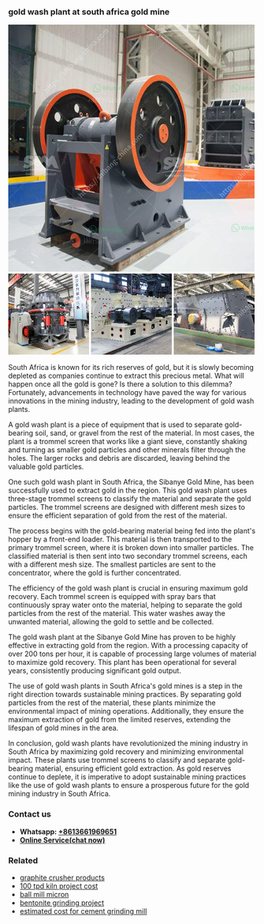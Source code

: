 <h3>gold wash plant at south africa gold mine</h3><img src='1704791578.jpg' alt=''><p>South Africa is known for its rich reserves of gold, but it is slowly becoming depleted as companies continue to extract this precious metal. What will happen once all the gold is gone? Is there a solution to this dilemma? Fortunately, advancements in technology have paved the way for various innovations in the mining industry, leading to the development of gold wash plants.</p><p>A gold wash plant is a piece of equipment that is used to separate gold-bearing soil, sand, or gravel from the rest of the material. In most cases, the plant is a trommel screen that works like a giant sieve, constantly shaking and turning as smaller gold particles and other minerals filter through the holes. The larger rocks and debris are discarded, leaving behind the valuable gold particles.</p><p>One such gold wash plant in South Africa, the Sibanye Gold Mine, has been successfully used to extract gold in the region. This gold wash plant uses three-stage trommel screens to classify the material and separate the gold particles. The trommel screens are designed with different mesh sizes to ensure the efficient separation of gold from the rest of the material.</p><p>The process begins with the gold-bearing material being fed into the plant's hopper by a front-end loader. This material is then transported to the primary trommel screen, where it is broken down into smaller particles. The classified material is then sent into two secondary trommel screens, each with a different mesh size. The smallest particles are sent to the concentrator, where the gold is further concentrated.</p><p>The efficiency of the gold wash plant is crucial in ensuring maximum gold recovery. Each trommel screen is equipped with spray bars that continuously spray water onto the material, helping to separate the gold particles from the rest of the material. This water washes away the unwanted material, allowing the gold to settle and be collected.</p><p>The gold wash plant at the Sibanye Gold Mine has proven to be highly effective in extracting gold from the region. With a processing capacity of over 200 tons per hour, it is capable of processing large volumes of material to maximize gold recovery. This plant has been operational for several years, consistently producing significant gold output.</p><p>The use of gold wash plants in South Africa's gold mines is a step in the right direction towards sustainable mining practices. By separating gold particles from the rest of the material, these plants minimize the environmental impact of mining operations. Additionally, they ensure the maximum extraction of gold from the limited reserves, extending the lifespan of gold mines in the area.</p><p>In conclusion, gold wash plants have revolutionized the mining industry in South Africa by maximizing gold recovery and minimizing environmental impact. These plants use trommel screens to classify and separate gold-bearing material, ensuring efficient gold extraction. As gold reserves continue to deplete, it is imperative to adopt sustainable mining practices like the use of gold wash plants to ensure a prosperous future for the gold mining industry in South Africa.</p><h3>Contact us</h3><ul><li><strong>Whatsapp:&nbsp;<a href="https://wa.me/8613661969651">+8613661969651</a></strong></li><li><a href="https://swt.shibang-china.com/?git&amp;zhl&amp;gold wash plant at south africa gold mine"><strong>Online Service(chat now)</strong></a></li></ul><h3>Related</h3><ul><li><a href='graphite crusher products.md'>graphite crusher products</a></li><li><a href='100 tpd kiln project cost.md'>100 tpd kiln project cost</a></li><li><a href='ball mill micron.md'>ball mill micron</a></li><li><a href='bentonite grinding project.md'>bentonite grinding project</a></li><li><a href='estimated cost for cement grinding mill.md'>estimated cost for cement grinding mill</a></li></ul>